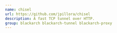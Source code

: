 ```yaml
---
name: chisel
url: https://github.com/jpillora/chisel
description: A fast TCP tunnel over HTTP.
group: blackarch blackarch-tunnel blackarch-proxy
---
```

